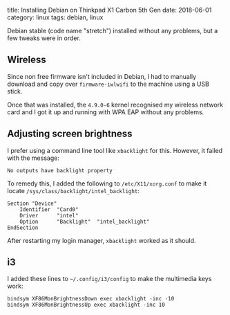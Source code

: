 title: Installing Debian on Thinkpad X1 Carbon 5th Gen
date: 2018-06-01
category: linux
tags: debian, linux

Debian stable (code name "stretch") installed without any problems,
but a few tweaks were in order.

## Wireless
Since non free firmware isn't included in Debian, I had to manually
download and copy over `firmware-iwlwifi` to the machine using a USB
stick.

Once that was installed, the `4.9.0-6` kernel recognised my wireless
network card and I got it up and running with WPA EAP without any
problems.

## Adjusting screen brightness

I prefer using a command line tool like `xbacklight` for
this. However, it failed with the message:

```text
No outputs have backlight property
```

To remedy this, I added the following to `/etc/X11/xorg.conf` to make
it locate `/sys/class/backlight/intel_backlight`:

```text
Section "Device"
    Identifier  "Card0"
    Driver      "intel"
    Option      "Backlight"  "intel_backlight"
EndSection
```

After restarting my login manager, `xbacklight` worked as it should.

## i3
I added these lines to `~/.config/i3/config` to make the multimedia
keys work:

```text
bindsym XF86MonBrightnessDown exec xbacklight -inc -10
bindsym XF86MonBrightnessUp exec xbacklight -inc 10
```

